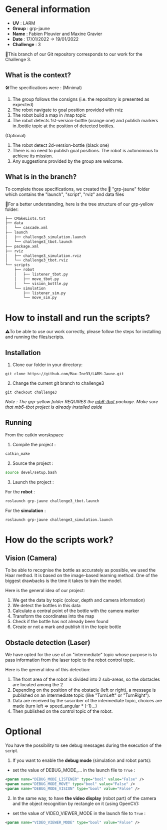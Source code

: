 # General information
- **UV** : LARM
- **Group** : grp-jaune
- **Name** : Fabien Plouvier and Maxine Gravier
- **Date** : 17/01/2022 -> 19/01/2022
- **Challenge** : 3  

📌This branch of our Git repository corresponds to our work for the Challenge 3.  
  
## What is the context?
🛠️The specifications were :
(Minimal)

1. The group follows the consigns (i.e. the repository is presented as expected)
2. The robot navigate to goal position provided with rviz
3. The robot build a map in /map topic
4. The robot detects 1st-version-bottle (orange one) and publish markers in /bottle topic at the position of detected bottles.

(Optional)
1. The robot detect 2d-version-bottle (black one)
2. There is no need to publish goal positions. The robot is autonomous to achieve its mission.
3. Any suggestions provided by the group are welcome.

## What is in the branch?
To complete those specifications, we created the 📂 "grp-jaune" folder which contains the "launch", "script", "rviz" and data files

👀For a better understanding, here is the tree structure of our grp-yellow folder:
```bash
├── CMakeLists.txt
├── data
│   └── cascade.xml
├── launch
│   ├── challenge3_simulation.launch
│   └── challenge3_tbot.launch
├── package.xml
├── rviz
│   ├── challenge3_simulation.rviz
│   └── challenge3_tbot.rviz
└── scripts
    ├── robot
    │   ├── listener_tbot.py
    │   ├── move_tbot.py
    │   └── vision_bottle.py
    └── simulation
        ├── listener_sim.py
        └── move_sim.py
```
# How to install and run the scripts?
⚠️To be able to use our work correctly, please follow the steps for installing and running the files/scripts.

## Installation

1. Clone our folder in your directory:
```git
git clone https://github.com/Max-Ine33/LARM-Jaune.git
```

2. Change the current git branch to challenge3
```git
git checkout challenge3
```
*Note : The grp-yellow folder REQUIRES the [mb6-tbot](https://bitbucket.org/imt-mobisyst/AC/src/master/) package.*
*Make sure that mb6-tbot project is already installed aside*

## Running

From the catkin worskspace

1. Compile the project :
```bash
catkin_make
```

2. Source the project :
```bash
source devel/setup.bash
```

3. Launch the project :  

For the **robot** :
```bash
roslaunch grp-jaune challenge3_tbot.launch
```
For the **simulation** :
```bash
roslaunch grp-jaune challenge3_simulation.launch
```

# How do the scripts work?

## Vision (Camera)
To be able to recognise the bottle as accurately as possible, we used the Haar method. It is based on the image-based learning method. One of the biggest drawbacks is the time it takes to train the model.

Here is the general idea of our project:

1. We get the data by topic (colour, depth and camera information)
2. We detect the bottles in this data
3. Calculate a central point of the bottle with the camera marker
4. Transform the coordinates into the map
5. Check if the bottle has not already been found
6. Create or not a mark and publish it in the topic bottle

## Obstacle detection (Laser)
We have opted for the use of an "intermediate" topic whose purpose is to pass information from the laser topic to the robot control topic.

Here is the general idea of this detection:
1. The front area of the robot is divided into 2 sub-areas, so the obstacles are located among the 2
2. Depending on the position of the obstacle (left or right), a message is published on an intermediate topic (like "TurnLeft" or "TurnRight").
3. Data are received by the suscriber of the intermediate topic, choices are made (turn left => speed_angular * (-1)...) 
4. Then published on the control topic of the robot.

# Optional
You have the possibility to see debug messages during the execution of the script.

1. If you want to enable the **debug mode** (simulation and robot parts):

- set the value of DEBUG_MODE_... in the launch file to ``True`` :
```xml
<param name="DEBUG_MODE_LISTENER" type="bool" value="False" />
<param name="DEBUG_MODE_MOVE" type="bool" value="False" />
<param name="DEBUG_MODE_VISION" type="bool" value="False" />
```
2. In the same way, to have **the video display** (robot part) of the camera and the object recognition by rectangle on it (using OpenCV):

- set the value of VIDEO_VIEWER_MODE in the launch file to ``True`` :
```xml
<param name="VIDEO_VIEWER_MODE" type="bool" value="False" />
```
